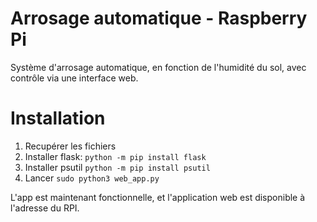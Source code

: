 # Arrosage automatique - Raspberry Pi
Système d'arrosage automatique, en fonction de l'humidité du sol, avec contrôle via une interface web.

# Installation

1. Recupérer les fichiers
1. Installer flask: `python -m pip install flask`
1. Installer psutil `python -m pip install psutil`
1. Lancer `sudo python3 web_app.py`

L'app est maintenant fonctionnelle, et l'application web est disponible à l'adresse du RPI.
